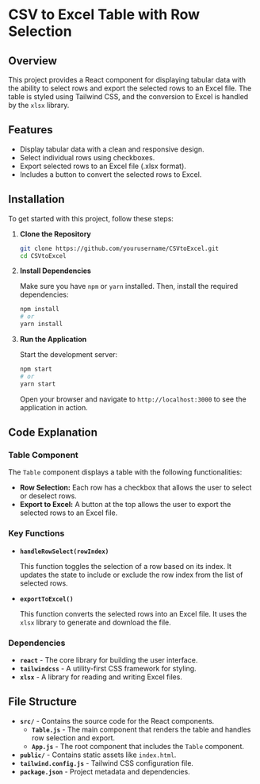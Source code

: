 # CSV to Excel Table with Row Selection

## Overview

This project provides a React component for displaying tabular data with the ability to select rows and export the selected rows to an Excel file. The table is styled using Tailwind CSS, and the conversion to Excel is handled by the `xlsx` library.

## Features

- Display tabular data with a clean and responsive design.
- Select individual rows using checkboxes.
- Export selected rows to an Excel file (.xlsx format).
- Includes a button to convert the selected rows to Excel.

## Installation

To get started with this project, follow these steps:

1. **Clone the Repository**

    ```bash
    git clone https://github.com/yourusername/CSVtoExcel.git
    cd CSVtoExcel
    ```

2. **Install Dependencies**

    Make sure you have `npm` or `yarn` installed. Then, install the required dependencies:

    ```bash
    npm install
    # or
    yarn install
    ```

3. **Run the Application**

    Start the development server:

    ```bash
    npm start
    # or
    yarn start
    ```

    Open your browser and navigate to `http://localhost:3000` to see the application in action.

## Code Explanation

### Table Component

The `Table` component displays a table with the following functionalities:

- **Row Selection:** Each row has a checkbox that allows the user to select or deselect rows.
- **Export to Excel:** A button at the top allows the user to export the selected rows to an Excel file.

### Key Functions

- **`handleRowSelect(rowIndex)`**
  
  This function toggles the selection of a row based on its index. It updates the state to include or exclude the row index from the list of selected rows.

- **`exportToExcel()`**

  This function converts the selected rows into an Excel file. It uses the `xlsx` library to generate and download the file.

### Dependencies

- **`react`** - The core library for building the user interface.
- **`tailwindcss`** - A utility-first CSS framework for styling.
- **`xlsx`** - A library for reading and writing Excel files.

## File Structure

- **`src/`** - Contains the source code for the React components.
  - **`Table.js`** - The main component that renders the table and handles row selection and export.
  - **`App.js`** - The root component that includes the `Table` component.
- **`public/`** - Contains static assets like `index.html`.
- **`tailwind.config.js`** - Tailwind CSS configuration file.
- **`package.json`** - Project metadata and dependencies.


